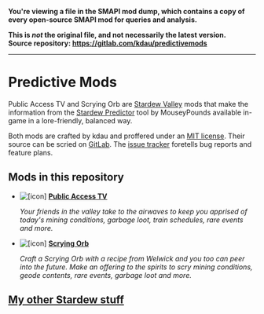 **You're viewing a file in the SMAPI mod dump, which contains a copy of every open-source SMAPI mod
for queries and analysis.**

**This is _not_ the original file, and not necessarily the latest version.**  
**Source repository: https://gitlab.com/kdau/predictivemods**

----

# Predictive Mods

Public Access TV and Scrying Orb are [Stardew Valley](http://stardewvalley.net/) mods that make the information from the [Stardew Predictor](https://mouseypounds.github.io/stardew-predictor/) tool by MouseyPounds available in-game in a lore-friendly, balanced way.

Both mods are crafted by kdau and proffered under an [MIT license](LICENSE). Their source can be scried on [GitLab](https://gitlab.com/kdau/predictivemods). The [issue tracker](https://gitlab.com/kdau/predictivemods/-/issues) foretells bug reports and feature plans.

## Mods in this repository

* ![[icon]](PublicAccessTV/promo/icon.png) **[Public Access TV](PublicAccessTV)**

	*Your friends in the valley take to the airwaves to keep you apprised of today's mining conditions, garbage loot, train schedules, rare events and more.*

* ![[icon]](ScryingOrb/promo/icon.png) **[Scrying Orb](ScryingOrb)**

	*Craft a Scrying Orb with a recipe from Welwick and you too can peer into the future. Make an offering to the spirits to scry mining conditions, geode contents, rare events, garbage loot and more.*

## [My other Stardew stuff](https://www.kdau.com/stardew)
